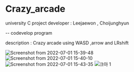 # Crazy_arcade

university C project
developer : Leejaewon , Choijunghyun

-- codevelop program

description : Crazy arcade using WASD ,arrow and LRshift 


![Screenshot from 2022-07-01 15-39-48](https://user-images.githubusercontent.com/74824730/176863342-86ce9f09-5a98-41da-a881-a2caad589ce4.png)
![Screenshot from 2022-07-01 15-40-10](https://user-images.githubusercontent.com/74824730/176863357-e4aae299-097b-428e-8d40-e3ecc6d35aca.png)
![Screenshot from 2022-07-01 15-43-35](https://user-images.githubusercontent.com/74824730/176863367-a7426acb-acc3-4acc-82ca-d507c0d02a5c.png)
![크아 1](https://user-images.githubusercontent.com/74824730/176863396-83dd96f8-f73e-4650-83d1-12c3f2bf19c6.PNG)
